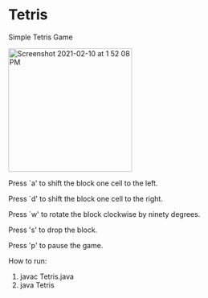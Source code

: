 # Tetris
Simple Tetris Game

<img width="246" alt="Screenshot 2021-02-10 at 1 52 08 PM" src="https://user-images.githubusercontent.com/56144156/107470937-33574580-6ba7-11eb-9835-4a041db666f5.png">

Press `a' to shift  the  block  one  cell  to  the  left.  

Press `d' to shift  the block one cell to the right. 

Press `w' to rotate the block clockwise by ninety degrees. 

Press 's' to drop  the  block.

Press 'p' to pause  the  game.

How to run:

1. javac Tetris.java
2. java Tetris

